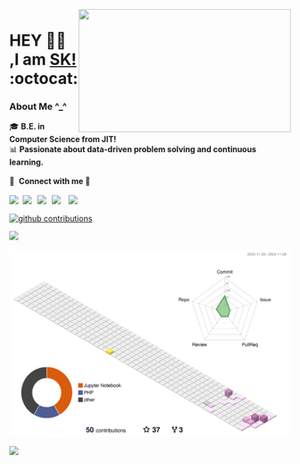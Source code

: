 <img align="right" src="https://user-images.githubusercontent.com/89591339/202778365-9a4b24a4-d4c6-400d-b0ba-2b0c9bcaa467.gif" width="380" height="220" > 

 # HEY 👋🏼 ,I am [SK!](https://github.com/SKsaikiran) :octocat:
### About Me  ^_^ 
🎓 **B.E. in Computer Science from JIT!**</br>
📊 **Passionate about data-driven problem solving and continuous learning.**</br>
 <br />
 🔗 &nbsp;**Connect with me 🤝** <br /><br />
<a href="https://www.linkedin.com/in/sai-kiran-j-5102371b3/">
  <img align="left" width="24px" src="https://www.vectorlogo.zone/logos/linkedin/linkedin-icon.svg"  target="_blank"/>
</a>
<a href="mailto:saikiranj2002@gmail.com">
  <img align="left" width="26px" src="https://www.vectorlogo.zone/logos/gmail/gmail-icon.svg" />
</a>
<a href="https://devfolio.co/@SaikiranJ">
  <img align="left" width="26px" src="https://cdn1.iconfinder.com/data/icons/logos-and-brands-3/512/84_Dev_logo_logos-512.png" />
</a>
<a href="https://leetcode.com/Sksaikiran/">
  <img align="left" width="30px" src="https://user-images.githubusercontent.com/89591339/208250390-311d9f2b-2bee-4a9c-b65d-cb80eb361e8b.png" />
</a>
<img src="https://user-images.githubusercontent.com/73097560/115834477-dbab4500-a447-11eb-908a-139a6edaec5c.gif">

[![github contributions](https://github-profile-summary-cards.vercel.app/api/cards/profile-details?username=SKsaikiran&theme=monokai)](https://github.com/SKsaikiran)

<img src="https://user-images.githubusercontent.com/73097560/115834477-dbab4500-a447-11eb-908a-139a6edaec5c.gif">

![](./profile-3d-contrib/profile-south-season-animate.svg)

<img src="https://user-images.githubusercontent.com/73097560/115834477-dbab4500-a447-11eb-908a-139a6edaec5c.gif">
<br />

